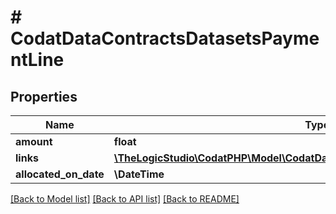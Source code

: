 # # CodatDataContractsDatasetsPaymentLine

## Properties

Name | Type | Description | Notes
------------ | ------------- | ------------- | -------------
**amount** | **float** |  |
**links** | [**\TheLogicStudio\CodatPHP\Model\CodatDataContractsDatasetsPaymentLineLink[]**](CodatDataContractsDatasetsPaymentLineLink.md) |  | [optional]
**allocated_on_date** | **\DateTime** |  | [optional]

[[Back to Model list]](../../README.md#models) [[Back to API list]](../../README.md#endpoints) [[Back to README]](../../README.md)
